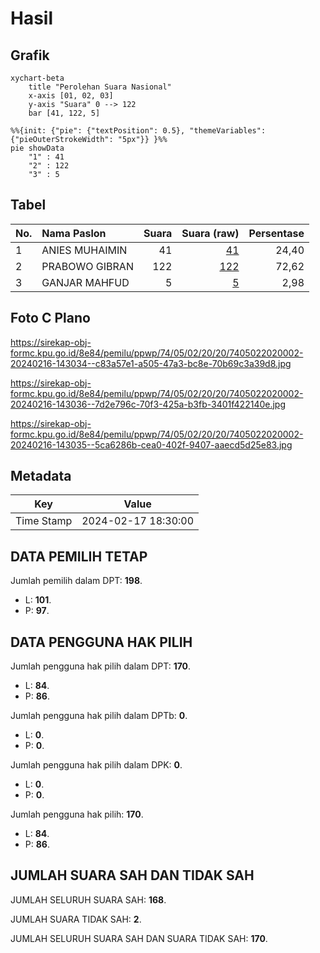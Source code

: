 # Hasil

## Grafik

```mermaid
xychart-beta
    title "Perolehan Suara Nasional"
    x-axis [01, 02, 03]
    y-axis "Suara" 0 --> 122
    bar [41, 122, 5]
```

```mermaid
%%{init: {"pie": {"textPosition": 0.5}, "themeVariables": {"pieOuterStrokeWidth": "5px"}} }%%
pie showData
    "1" : 41
    "2" : 122
    "3" : 5
```

## Tabel

| No. | Nama Paslon    | Suara | Suara (raw) | Persentase |
|:--- |:-------------- | -----:| -----------:| ----------:|
| 1   | ANIES MUHAIMIN | 41    | [41][p-1]   | 24,40      |
| 2   | PRABOWO GIBRAN | 122   | [122][p-2]  | 72,62      |
| 3   | GANJAR MAHFUD  | 5     | [5][p-3]    | 2,98       |


[p-1]: https://github.com/gigit-pemilu/pemilu-2024/blob/main/pilpres/hitung-suara/sub/74-sulawesi-tenggara/sub/05-konawe-selatan/sub/02-angata/sub/2020-matabondu/sub/002-tps/sub/paslon-1.txt
[p-2]: https://github.com/gigit-pemilu/pemilu-2024/blob/main/pilpres/hitung-suara/sub/74-sulawesi-tenggara/sub/05-konawe-selatan/sub/02-angata/sub/2020-matabondu/sub/002-tps/sub/paslon-2.txt
[p-3]: https://github.com/gigit-pemilu/pemilu-2024/blob/main/pilpres/hitung-suara/sub/74-sulawesi-tenggara/sub/05-konawe-selatan/sub/02-angata/sub/2020-matabondu/sub/002-tps/sub/paslon-3.txt

## Foto C Plano

https://sirekap-obj-formc.kpu.go.id/8e84/pemilu/ppwp/74/05/02/20/20/7405022020002-20240216-143034--c83a57e1-a505-47a3-bc8e-70b69c3a39d8.jpg

https://sirekap-obj-formc.kpu.go.id/8e84/pemilu/ppwp/74/05/02/20/20/7405022020002-20240216-143036--7d2e796c-70f3-425a-b3fb-3401f422140e.jpg

https://sirekap-obj-formc.kpu.go.id/8e84/pemilu/ppwp/74/05/02/20/20/7405022020002-20240216-143035--5ca6286b-cea0-402f-9407-aaecd5d25e83.jpg


## Metadata

| Key        | Value               |
| ---------- | ------------------- |
| Time Stamp | 2024-02-17 18:30:00 |


## DATA PEMILIH TETAP

Jumlah pemilih dalam DPT: **198**.
 * L: **101**.
 * P: **97**.

## DATA PENGGUNA HAK PILIH

Jumlah pengguna hak pilih dalam DPT: **170**.
 * L: **84**.
 * P: **86**.

Jumlah pengguna hak pilih dalam DPTb: **0**.
 * L: **0**.
 * P: **0**.

Jumlah pengguna hak pilih dalam DPK: **0**.
 * L: **0**.
 * P: **0**.

Jumlah pengguna hak pilih: **170**.
 * L: **84**.
 * P: **86**.

## JUMLAH SUARA SAH DAN TIDAK SAH

JUMLAH SELURUH SUARA SAH: **168**.

JUMLAH SUARA TIDAK SAH: **2**.

JUMLAH SELURUH SUARA SAH DAN SUARA TIDAK SAH: **170**.


